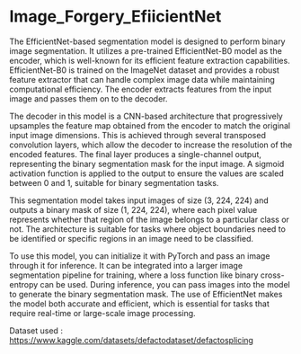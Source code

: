 # Image_Forgery_EfiicientNet

The EfficientNet-based segmentation model is designed to perform binary image segmentation. It utilizes a pre-trained EfficientNet-B0 model as the encoder, which is well-known for its efficient feature extraction capabilities. EfficientNet-B0 is trained on the ImageNet dataset and provides a robust feature extractor that can handle complex image data while maintaining computational efficiency. The encoder extracts features from the input image and passes them on to the decoder.

The decoder in this model is a CNN-based architecture that progressively upsamples the feature map obtained from the encoder to match the original input image dimensions. This is achieved through several transposed convolution layers, which allow the decoder to increase the resolution of the encoded features. The final layer produces a single-channel output, representing the binary segmentation mask for the input image. A sigmoid activation function is applied to the output to ensure the values are scaled between 0 and 1, suitable for binary segmentation tasks.

This segmentation model takes input images of size (3, 224, 224) and outputs a binary mask of size (1, 224, 224), where each pixel value represents whether that region of the image belongs to a particular class or not. The architecture is suitable for tasks where object boundaries need to be identified or specific regions in an image need to be classified.

To use this model, you can initialize it with PyTorch and pass an image through it for inference. It can be integrated into a larger image segmentation pipeline for training, where a loss function like binary cross-entropy can be used. During inference, you can pass images into the model to generate the binary segmentation mask. The use of EfficientNet makes the model both accurate and efficient, which is essential for tasks that require real-time or large-scale image processing.

Dataset used : https://www.kaggle.com/datasets/defactodataset/defactosplicing


